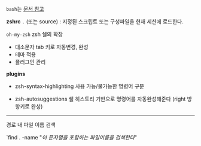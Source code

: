 `bash`는 [문서 참고](obsidian://open?vault=Oghma-Infinium&file=Practice%2F%EB%B0%B0%ED%8F%AC%EC%99%80%20%EC%9A%B4%EC%98%81%2FUbuntu%20%EA%B8%B0%EB%B3%B8%20%EB%AA%85%EB%A0%B9%EC%96%B4(bash))

**zshrc**
`.` (또는 source) : 지정된 스크립트 또는 구성파일을 현재 세션에 로드한다.




`oh-my-zsh`
zsh 쉘의 확장

- 대소문자 tab 키로 자동변경, 완성
- 테마 적용
- 플러그인 관리

**plugins**
- zsh-syntax-highlighting
사용 가능/불가능한 명령어 구분

- zsh-autosuggestions
쉘 히스토리 기반으로 명령어를 자동완성해준다
(right 방향키로 완성)

---

경로 내 파일 이름 검색

`find . -name "*이 문자열을 포함하는 파일이름을 검색한다*"




